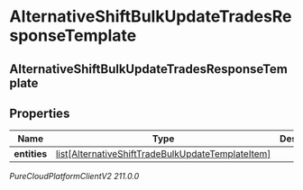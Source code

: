 # AlternativeShiftBulkUpdateTradesResponseTemplate

## AlternativeShiftBulkUpdateTradesResponseTemplate

## Properties

|Name | Type | Description | Notes|
|------------ | ------------- | ------------- | -------------|
| **entities** | [list[AlternativeShiftTradeBulkUpdateTemplateItem]](AlternativeShiftTradeBulkUpdateTemplateItem) |  | [optional] |



_PureCloudPlatformClientV2 211.0.0_
